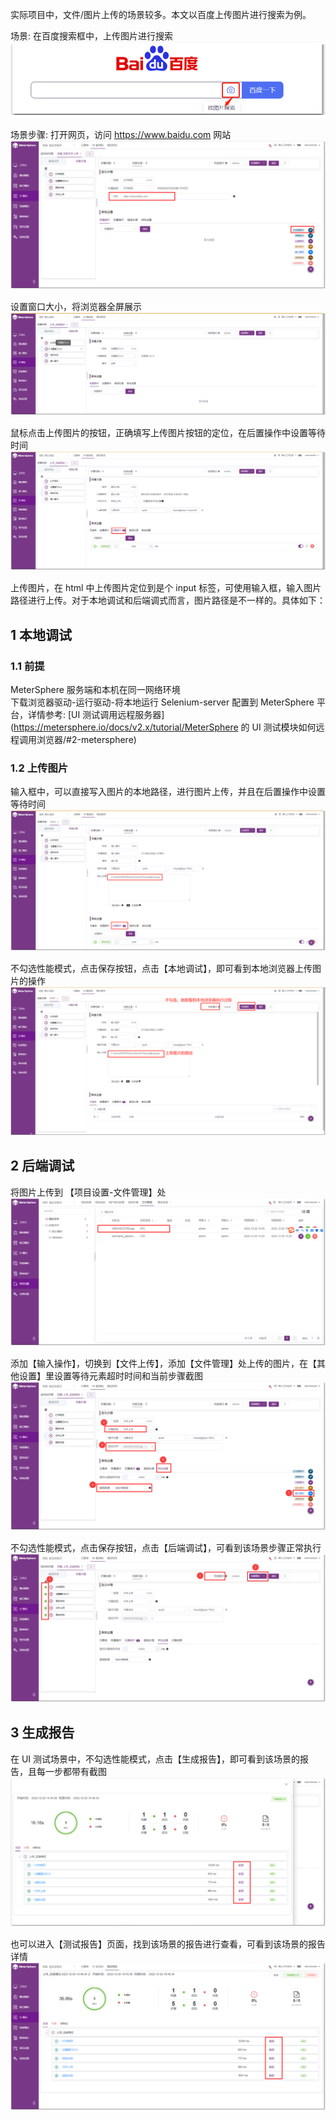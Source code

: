 实际项目中，文件/图片上传的场景较多。本文以百度上传图片进行搜索为例。

场景: 在百度搜索框中，上传图片进行搜索<br>
![](../img/tutorial/ui_upload/按图片进行搜索.png)

场景步骤: 打开网页，访问 https://www.baidu.com 网站 <br>
![](../img/tutorial/ui_upload/访问百度.png)

设置窗口大小，将浏览器全屏展示 <br>
![](../img/tutorial/ui_upload/全屏.png)

鼠标点击上传图片的按钮，正确填写上传图片按钮的定位，在后置操作中设置等待时间 <br>
![](../img/tutorial/ui_upload/鼠标点击.png)

上传图片，在 html 中上传图片定位到是个 input 标签，可使用输入框，输入图片路径进行上传。对于本地调试和后端调式而言，图片路径是不一样的。具体如下：<br>

## 1 本地调试
### 1.1 前提
MeterSphere 服务端和本机在同一网络环境 <br>
下载浏览器驱动-运行驱动-将本地运行 Selenium-server 配置到 MeterSphere 平台，详情参考: [UI 测试调用远程服务器](https://metersphere.io/docs/v2.x/tutorial/MeterSphere 的 UI 测试模块如何远程调用浏览器/#2-metersphere)

### 1.2 上传图片
输入框中，可以直接写入图片的本地路径，进行图片上传，并且在后置操作中设置等待时间 <br>
![](../img/tutorial/ui_upload/本地文件上传.png)

不勾选性能模式，点击保存按钮，点击【本地调试】，即可看到本地浏览器上传图片的操作 <br>
![](../img/tutorial/ui_upload/本地调试.png)

## 2 后端调试
将图片上传到 【项目设置-文件管理】处 <br>
![](../img/tutorial/ui_upload/后台调试.png)

添加【输入操作】，切换到【文件上传】，添加【文件管理】处上传的图片，在【其他设置】里设置等待元素超时时间和当前步骤截图<br>
![](../img/tutorial/ui_upload/后端调试不勾选性能模式.png)

不勾选性能模式，点击保存按钮，点击【后端调试】，可看到该场景步骤正常执行 <br>
![](../img/tutorial/ui_upload/后端调试成功.png)

## 3 生成报告
在 UI 测试场景中，不勾选性能模式，点击【生成报告】，即可看到该场景的报告，且每一步都带有截图 <br>
![](../img/tutorial/ui_upload/生成报告.png)

也可以进入【测试报告】页面，找到该场景的报告进行查看，可看到该场景的报告详情 <br>
![](../img/tutorial/ui_upload/测试报告.png)